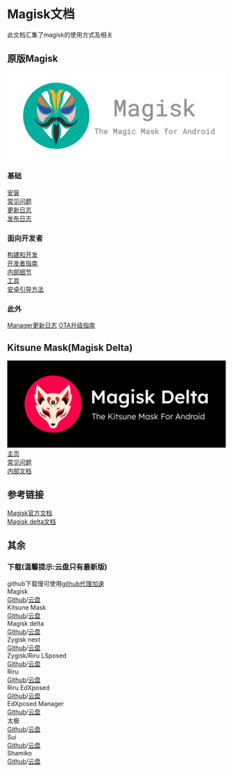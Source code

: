 
# Magisk文档

此文档汇集了magisk的使用方式及相关
## 原版Magisk
![](2.png)
### 基础
[安装](安装.md)      
[常见问题](常见问题.md)     
[更新日志](更新日志.md)      
[发布日志](发布/主页.md)       

### 面向开发者
[构建和开发](build.md)     
[开发者指南](开发.md)       
[内部细节](内部细节.md)        
[工具](工具.md)        
[安卓引导方法](安卓引导.md)  

### 此外     
[Manager更新日志](Manager更新日志.md)
[OTA升级指南](ota使用指南.md)

## Kitsune Mask(Magisk Delta)
![](1.png)
[主页](2.md)       
[常见问题](2常见问题.md)     
[内部文档](2内部文档.md)   

## 参考链接
[Magisk官方文档](https://topjohnwu.github.io/Magisk/)     
[Magisk delta文档](https://huskydg.github.io/magisk-files/)     

## 其余     
### 下载(温馨提示:云盘只有最新版)      
github下载慢可使用[github代理加速](https://moeyy.cn/gh-proxy/)       
Magisk       
[Github](https://github.com/topjohnwu/Magisk/releases)/[云盘]()       
Kitsune Mask         
[Github](https://github.com/HuskyDG/magisk-files/releases)/[云盘]()      
Magisk delta       
[Github](https://github.com/HuskyDG/magisk-files-old/releases)/[云盘]()      
Zygisk next       
[Github](https://github.com/Dr-TSNG/ZygiskNext/releases)/[云盘]()      
Zygisk/Riru LSposed       
[Github](https://github.com/LSPosed/LSPosed/releases)/[云盘]()      
Riru     
[Github]()/[云盘]()      
Riru EdXposed     
[Github](https://github.com/ElderDrivers/EdXposed/releases)/[云盘]()      
EdXposed Manager     
[Github](https://github.com/ElderDrivers/EdXposedManager/releases)/[云盘]()      
太极     
[Github](https://github.com/taichi-framework)/[云盘]()      
Sui     
[Github](https://github.com/RikkaApps/Sui/releases)/[云盘]()      
Shamiko        
[Github](https://github.com/LSPosed/LSPosed.github.io/releases)/[云盘]()      
